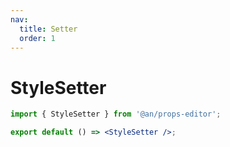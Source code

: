 ```yaml
---
nav:
  title: Setter
  order: 1
---
```


# StyleSetter

```jsx
import { StyleSetter } from '@an/props-editor';

export default () => <StyleSetter />;
```
